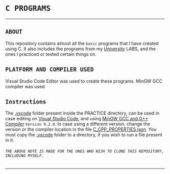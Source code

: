 # `C PROGRAMS`

---

##

## `ABOUT`

This repository contains almost all the `basic` programs that I have created using C. It also includes the programs from my [University](https://kiit.ac.in/) LABS, and the ones I practiced or tested certain things on.

##

## `PLATFORM AND COMPILER USED`

Visual Studio Code Editor was used to create these programs.
MinGW GCC compiler was used

##

## `Instructions`

The [.vscode](PRACTICE/.vscode/) folder present inside the PRACTICE directory, can be used in case editing on [Visual Studio Code](https://code.visualstudio.com/download), and using [MinGW GCC and G++ Compiler](http://mingw-w64.org/doku.php/download) `Version 9.2.0`. In case using a different version, change the version or the compiler location in the file [C_CPP_PROPERTIES.json](PRACTICE/.vscode/c_cpp_properties.json). You must copy the [.vscode](PRACTICE/.vscode/) folder to a directory, if you wish to run a file present in it.

###### `THE ABOVE NOTE IS MADE FOR THE ONES WHO WISH TO CLONE THIS REPOSITORY, INCLUDING MYSELF.`

---